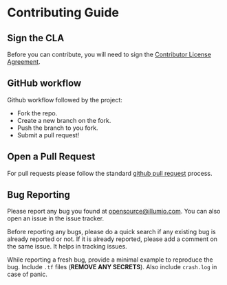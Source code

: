# Contributing Guide

## Sign the CLA

Before you can contribute, you will need to sign the [Contributor License Agreement](CLA.md).
<!-- TODO Add CLA.md -->

## GitHub workflow

Github workflow followed by the project:

- Fork the repo.
- Create a new branch on the fork.
- Push the branch to you fork.
- Submit a pull request!

## Open a Pull Request

For pull requests please follow the standard [github pull request](https://help.github.com/articles/about-pull-requests/) process.

## Bug Reporting

Please report any bug you found at opensource@illumio.com.
You can also open an issue in the issue tracker.

Before reporting any bugs, please do a quick search if any existing bug is already reported or not. If it is already reported, please add a comment on the same issue. It helps in tracking issues.

While reporting a fresh bug, provide a minimal example to reproduce the bug. Include `.tf` files (**REMOVE ANY SECRETS**). Also include `crash.log` in case of panic.

